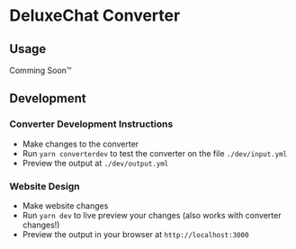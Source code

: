 # DeluxeChat Converter

## Usage
Comming Soon™

## Development
### Converter Development Instructions
 - Make changes to the converter
 - Run `yarn converterdev` to test the converter on the file `./dev/input.yml`
 - Preview the output at `./dev/output.yml`

### Website Design
 - Make website changes
 - Run `yarn dev` to live preview your changes (also works with converter changes!)
 - Preview the output in your browser at `http://localhost:3000`
